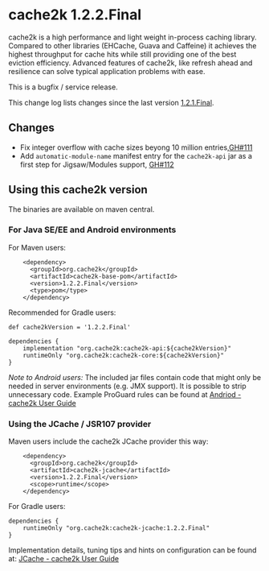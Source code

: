 # cache2k 1.2.2.Final

cache2k is a high performance and light weight in-process caching library. Compared to other libraries 
(EHCache, Guava and Caffeine) it achieves the highest throughput for cache hits while still providing 
one of the best eviction efficiency. Advanced features of cache2k, like refresh ahead and resilience 
can solve typical application problems with ease.

This is a bugfix / service release.

This change log lists changes since the last version [1.2.1.Final](https://cache2k.org/1/2.1.Final.html). 
  
## Changes

- Fix integer overflow with cache sizes beyong 10 million entries,[GH#111](https://github.com/cache2k/cache2k/issues/111)
- Add `automatic-module-name` manifest entry for the `cache2k-api` jar as a first step for Jigsaw/Modules support, [GH#112](https://github.com/cache2k/cache2k/issues/112) 

## Using this cache2k version

The binaries are available on maven central.

### For Java SE/EE and Android environments

For Maven users:

````
    <dependency>
      <groupId>org.cache2k</groupId>
      <artifactId>cache2k-base-pom</artifactId>
      <version>1.2.2.Final</version>
      <type>pom</type>
    </dependency>
````

Recommended for Gradle users:

````
def cache2kVersion = '1.2.2.Final'

dependencies {
    implementation "org.cache2k:cache2k-api:${cache2kVersion}"
    runtimeOnly "org.cache2k:cache2k-core:${cache2kVersion}"
}
````

_Note to Android users:_ The included jar files contain code that might only be needed in server environments (e.g. JMX support).
It is possible to strip unnecessary code. Example ProGuard rules can be found at [Andriod - cache2k User Guide](https://cache2k.org/docs/latest/user-guide.html#android)

### Using the JCache / JSR107 provider

Maven users include the cache2k JCache provider this way:

````
    <dependency>
      <groupId>org.cache2k</groupId>
      <artifactId>cache2k-jcache</artifactId>
      <version>1.2.2.Final</version>
      <scope>runtime</scope>
    </dependency>
````

For Gradle users:

````
dependencies {
    runtimeOnly "org.cache2k:cache2k-jcache:1.2.2.Final"
}
````

Implementation details, tuning tips and hints on configuration can be found at: [JCache - cache2k User Guide](https://cache2k.org/docs/latest/user-guide.html#jcache)
